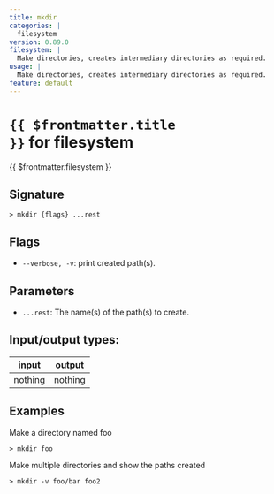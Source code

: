 ```yaml
---
title: mkdir
categories: |
  filesystem
version: 0.89.0
filesystem: |
  Make directories, creates intermediary directories as required.
usage: |
  Make directories, creates intermediary directories as required.
feature: default
---
```

<!-- This file is automatically generated. Please edit the command in https://github.com/nushell/nushell instead. -->

# <code>{{ $frontmatter.title }}</code> for filesystem

<div class='command-title'>{{ $frontmatter.filesystem }}</div>

## Signature

```> mkdir {flags} ...rest```

## Flags

 -  `--verbose, -v`: print created path(s).

## Parameters

 -  `...rest`: The name(s) of the path(s) to create.


## Input/output types:

| input   | output  |
| ------- | ------- |
| nothing | nothing |

## Examples

Make a directory named foo
```nu
> mkdir foo

```

Make multiple directories and show the paths created
```nu
> mkdir -v foo/bar foo2

```
